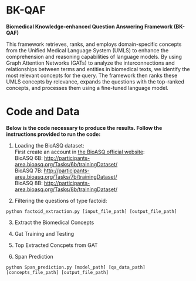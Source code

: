# BK-QAF
**Biomedical Knowledge-enhanced Question Answering Framework (BK-QAF)**

This framework retrieves, ranks, and employs domain-specific concepts from the Unified Medical Language System (UMLS) to enhance the comprehension and reasoning capabilities of language models. By using Graph Attention Networks (GATs) to analyze the interconnections and relationships between terms and entities in biomedical texts, we identify the most relevant concepts for the query. The framework then ranks these UMLS concepts by relevance, expands the questions with the top-ranked concepts, and processes them using a fine-tuned language model.


# Code and Data

**Below is the code necessary to produce the results. Follow the instructions provided to run the code:**

1. Loading the BioASQ dataset:<br>
First create an account in [the BioASQ official website](http://participants-area.bioasq.org/):<br>
BioASQ 6B: http://participants-area.bioasq.org/Tasks/6b/trainingDataset/<br> 
BioASQ 7B: http://participants-area.bioasq.org/Tasks/7b/trainingDataset/<br>
BioASQ 8B: http://participants-area.bioasq.org/Tasks/8b/trainingDataset/<br>


2. Filtering the questions of type factoid:
```
python factoid_extraction.py [input_file_path] [output_file_path]
```

3. Extract the Biomedical Concepts


4. Gat Training and Testing


5. Top Extracted Concpets from GAT 


6. Span Prediction
```
python Span_prediction.py [model_path] [qa_data_path] [concepts_file_path] [output_file_path]
```
